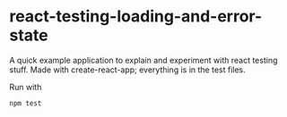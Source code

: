 # react-testing-loading-and-error-state

A quick example application to explain and experiment with react testing stuff.
Made with create-react-app; everything is in the test files.

Run with

```sh
npm test
```
